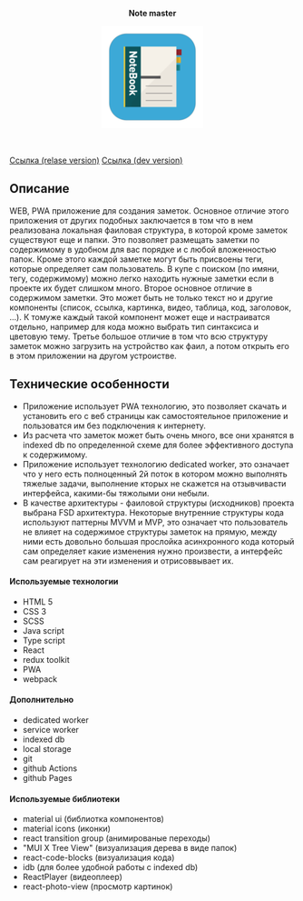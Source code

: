 <p align="center">
  <span><b>Note master</b></span>
</p>
<p align="center">
  <a href="https://github.com/bigmack2304/note-master"><img src="./public/apple-icon-180x180.png" alt=""></a>
</p>
<p align="center">
  <a href="https://github.com/bigmack2304/note-master"><img src="https://github.com/bigmack2304/note-master/actions/workflows/github-actions-main.yml/badge.svg" alt=""></a>
  <a href="https://github.com/bigmack2304/note-master"><img src="https://github.com/bigmack2304/note-master/actions/workflows/github-actions-dev.yml/badge.svg" alt=""></a>
</p>

[Ссылка (relase version)](https://bigmack2304.github.io/note-master/build/final/)
[Ссылка (dev version)](https://bigmack2304.github.io/note-master/build/dev/)

## Описание

WEB, PWA приложение для создания заметок. Основное отличие этого приложения от других подобных заключается в том что в нем реализована локальная фаиловая структура, в которой кроме заметок существуют еще и папки. Это позволяет размещать заметки по содержимому в удобном для вас порядке и с любой вложенностью папок. Кроме этого каждой заметке могут быть присвоены теги, которые определяет сам пользователь. В купе с поиском (по имяни, тегу, содержимому) можно легко находить нужные заметки если в проекте их будет слишком много.
Второе основное отличие в содержимом заметки. Это может быть не только текст но и другие компоненты (список, ссылка, картинка, видео, таблица, код, заголовок, ...). К томуже каждый такой компонент может еще и настраиватся отдельно, например для кода можно выбрать тип синтаксиса и цветовую тему.
Третье большое отличие в том что всю структуру заметок можно загрузить на устройство как фаил, а потом открыть его в этом приложении на другом устроистве.

## Технические особенности

-   Приложение использует PWA технологию, это позволяет скачать и установить его с веб страницы как самостоятельное приложение и пользоватся им без подключения к интернету.
-   Из расчета что заметок может быть очень много, все они хранятся в indexed db по определенной схеме для более эффективного доступа к содержимому.
-   Приложение использует технологию dedicated worker, это означает что у него есть полноценный 2й поток в котором можно выполнять тяжелые задачи, выполнение кторых не скажется на отзывчивасти интерфейса, какими-бы тяжолыми они небыли.
-   В качестве архитектуры - фаиловой структуры (исходников) проекта выбрана FSD архитектура. Некоторые внутренние структуры кода используют паттерны MVVM и MVP, это означает что пользователь не влияет на содержимое структуры заметок на прямую, между ними есть довольно большая прослойка асинхронного кода который сам определяет какие изменения нужно произвести, а интерфейс сам реагирует на эти изменения и отрисоввывает их.

#### Используемые технологии

-   HTML 5
-   CSS 3
-   SCSS
-   Java script
-   Type script
-   React
-   redux toolkit
-   PWA
-   webpack

#### Дополнительно

-   dedicated worker
-   service worker
-   indexed db
-   local storage
-   git
-   github Actions
-   github Pages

#### Используемые библиотеки

-   material ui (библиоткa компонентов)
-   material icons (иконки)
-   react transition group (анимированые переходы)
-   "MUI X Tree View" (визуализация дерева в виде папок)
-   react-code-blocks (визуализация кода)
-   idb (для более удобной работы с indexed db)
-   ReactPlayer (видеоплеер)
-   react-photo-view (просмотр картинок)
